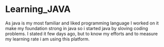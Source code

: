 # Learning_JAVA

As java is my most familiar and liked programming language I worked on it make my foundation strong in java so i started java by sloving coding problems.
I stated it few days ago, but to know my efforts and to measure my learning rate i am using this platform.
